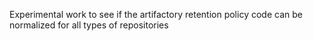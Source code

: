 Experimental work to see if the artifactory retention policy
code can be normalized for all types of repositories
